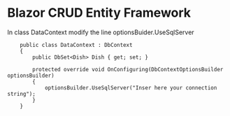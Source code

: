 # Blazor CRUD Entity Framework

In class DataContext modify the line optionsBuider.UseSqlServer
```ssh
	public class DataContext : DbContext
    {
        public DbSet<Dish> Dish { get; set; }

        protected override void OnConfiguring(DbContextOptionsBuilder optionsBuilder)
        {
            optionsBuilder.UseSqlServer("Inser here your connection string");
        }
    }
```
